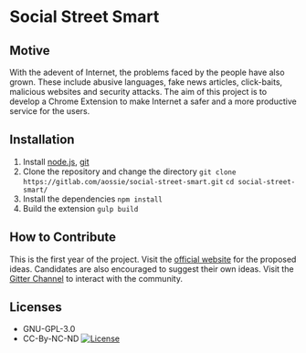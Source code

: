 # Social Street Smart

## Motive
With the adevent of Internet, the problems faced by the people have also grown. These include abusive languages, fake news articles, click-baits, malicious websites and security attacks.
The aim of this project is to develop a Chrome Extension to make Internet a safer and a more productive service for the users. 

## Installation

 1. Install [node.js](https://nodejs.org), [git](https://git-scm.com)
 2. Clone the repository and change the directory
`git clone https://gitlab.com/aossie/social-street-smart.git`
`cd social-street-smart/`
 3. Install the dependencies
`npm install`
 5. Build the extension
`gulp build`

## How to Contribute 
This is the first year of the project. Visit the [official website](http://aossie.gitlab.io) for the proposed ideas.
Candidates are also encouraged to suggest their own ideas.
Visit the [Gitter Channel](https://gitter.im/AOSSIE/SocialStreetSmart) to interact with the community.

## Licenses

* GNU-GPL-3.0
* CC-By-NC-ND [![License](https://i.creativecommons.org/l/by-nc-nd/4.0/88x31.png)](http://creativecommons.org/licenses/by-nc-nd/4.0/)
